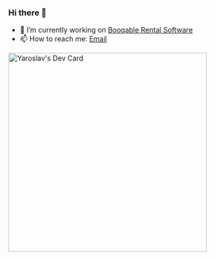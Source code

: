 ### Hi there 👋

- 🔭 I’m currently working on [Booqable Rental Software](https://booqable.com)
- 📫 How to reach me: [Email](mailto:coorum.y@gmail.com)

<a href="https://app.daily.dev/thecoorum"><img src="https://api.daily.dev/devcards/c765a00d61354ef29e0231ab7185526c.png?r=5v1" width="400" alt="Yaroslav's Dev Card"/></a>
